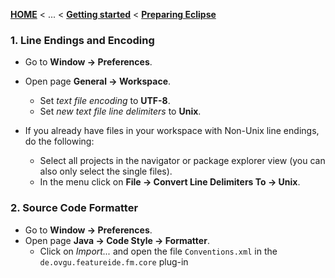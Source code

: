 <!-- Breadcrumb -->
[**HOME**](https://github.com/FeatureIDE/FeatureIDE/wiki) < ... < [**Getting started**](https://github.com/FeatureIDE/FeatureIDE/wiki/Getting-started) < [**Preparing Eclipse**](https://github.com/FeatureIDE/FeatureIDE/wiki/Preparing-Eclipse)

<!-- Introduction -->

<!-- Outline -->

<!-- Content -->
### 1. Line Endings and Encoding
  * Go to **Window -> Preferences**.
  * Open page **General -> Workspace**.
    * Set _text file encoding_ to **UTF-8**.
    * Set _new text file line delimiters_ to **Unix**.

* If you already have files in your workspace with Non-Unix line endings, do the following:
  * Select all projects in the navigator or package explorer view (you can also only select the single files).
  * In the menu click on **File -> Convert Line Delimiters To -> Unix**.

### 2. Source Code Formatter
  * Go to **Window -> Preferences**.
  * Open page **Java -> Code Style -> Formatter**.
     * Click on _Import..._ and open the file `Conventions.xml` in the `de.ovgu.featureide.fm.core` plug-in